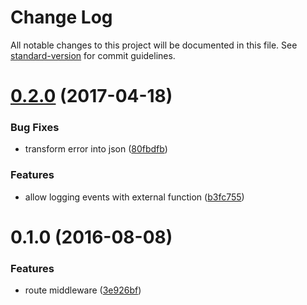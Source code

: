 # Change Log

All notable changes to this project will be documented in this file. See [standard-version](https://github.com/conventional-changelog/standard-version) for commit guidelines.

<a name="0.2.0"></a>
# [0.2.0](https://github.com/assisrafael/socket.io-routes/compare/v0.1.0...v0.2.0) (2017-04-18)


### Bug Fixes

* transform error into json ([80fbdfb](https://github.com/assisrafael/socket.io-routes/commit/80fbdfb))


### Features

* allow logging events with external function ([b3fc755](https://github.com/assisrafael/socket.io-routes/commit/b3fc755))



<a name="0.1.0"></a>
# 0.1.0 (2016-08-08)


### Features

* route middleware ([3e926bf](https://github.com/assisrafael/socket.io-routes/commit/3e926bf))
